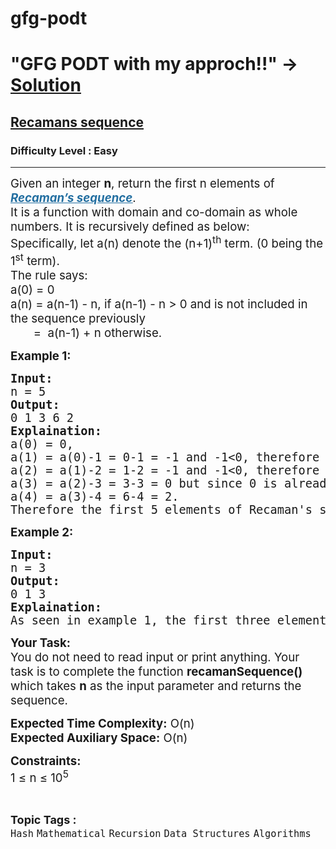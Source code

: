 # gfg-podt
# "GFG PODT  with my approch!!"  -> [Solution](https://github.com/theprince29/gfg-podt/blob/main/Easy/Recamans%20sequence/recamans-sequence.cpp)

<h2><a href="https://www.geeksforgeeks.org/problems/recamans-sequence4856/1">Recamans sequence</a></h2><h3>Difficulty Level : Easy</h3><hr><div class="problems_problem_content__Xm_eO"><p><span style="font-size: 14pt;">Given an integer <strong>n</strong>, return the first n elements of <a href="http://mathworld.wolfram.com/RecamansSequence.html"><span style="text-decoration: underline;"><em><strong><span style="color: #236fa1; text-decoration: underline;">Recaman’s sequence</span></strong></em></span></a>.<br>It is a function with domain and co-domain as whole numbers. It is recursively defined as below:<br>Specifically, let a(n) denote the (n+1)<sup>th</sup> term. (0 being the 1<sup>st</sup> term).<br>The rule says:<br></span><span style="font-size: 14pt;">a(0) = 0<br>a(n) = a(n-1) - n, if a(n-1) - n &gt; 0 and is not included in the sequence previously<br>&nbsp; &nbsp; &nbsp; &nbsp;=&nbsp; a(n-1) + n otherwise. </span></p>
<p><span style="font-size: 14pt;"><strong>Example 1:</strong></span></p>
<pre><span style="font-size: 14pt;"><strong>Input:</strong> <br>n = 5
<strong>Output:</strong> <br>0 1 3 6 2
<strong>Explaination:</strong> <br>a(0) = 0,<br>a(1) = a(0)-1 = 0-1 = -1 and -1&lt;0, therefore a(1) = a(0)+1 = 1,<br>a(2) = a(1)-2 = 1-2 = -1 and -1&lt;0, therefore a(2) = a(1)+2 = 3,<br>a(3) = a(2)-3 = 3-3 = 0 but since 0 is already present in the sequence, a(3) = a(2)+3 = 3+3 = 6,<br>a(4) = a(3)-4 = 6-4 = 2.<br>Therefore the first 5 elements of Recaman's sequence will be 0 1 3 6 2.</span></pre>
<p><span style="font-size: 14pt;"><strong>Example 2:</strong></span></p>
<pre><span style="font-size: 14pt;"><strong>Input:</strong> <br>n = 3
<strong>Output:</strong> <br>0 1 3
<strong>Explaination:</strong> <br>As seen in example 1, the first three elements will be 0 1 3.</span></pre>
<p><span style="font-size: 14pt;"><strong>Your Task:</strong><br>You do not need to read input or print anything. Your task is to complete the function <strong>recamanSequence()</strong> which takes <strong>n</strong> as the input parameter and returns the sequence.</span></p>
<p><span style="font-size: 14pt;"><strong>Expected Time Complexity:</strong> O(n)<br><strong>Expected Auxiliary Space:</strong> O(n)</span></p>
<p><span style="font-size: 14pt;"><strong>Constraints:</strong><br>1 ≤ n ≤ 10<sup>5</sup></span></p></div><br><p><span style=font-size:18px><strong>Topic Tags : </strong><br><code>Hash</code>&nbsp;<code>Mathematical</code>&nbsp;<code>Recursion</code>&nbsp;<code>Data Structures</code>&nbsp;<code>Algorithms</code>&nbsp;

